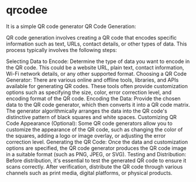 # qrcodee
It is a simple QR code generator 
QR Code Generation:

QR code generation involves creating a QR code that encodes specific information such as text, URLs, contact details, or other types of data. This process typically involves the following steps:

Selecting Data to Encode: Determine the type of data you want to encode in the QR code. This could be a website URL, plain text, contact information, Wi-Fi network details, or any other supported format.
Choosing a QR Code Generator: There are various online and offline tools, libraries, and APIs available for generating QR codes. These tools often provide customization options such as specifying the size, color, error correction level, and encoding format of the QR code.
Encoding the Data: Provide the chosen data to the QR code generator, which then converts it into a QR code matrix. The generator algorithmically arranges the data into the QR code's distinctive pattern of black squares and white spaces.
Customizing QR Code Appearance (Optional): Some QR code generators allow you to customize the appearance of the QR code, such as changing the color of the squares, adding a logo or image overlay, or adjusting the error correction level.
Generating the QR Code: Once the data and customization options are specified, the QR code generator produces the QR code image in a suitable format (such as PNG, JPEG, or SVG).
Testing and Distribution: Before distribution, it's essential to test the generated QR code to ensure it scans correctly. After verification, distribute the QR code through various channels such as print media, digital platforms, or physical products.
